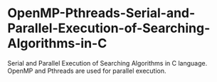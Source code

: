 # OpenMP-Pthreads-Serial-and-Parallel-Execution-of-Searching-Algorithms-in-C
Serial and Parallel Execution of Searching Algorithms in C language. OpenMP and Pthreads are used for parallel execution.
